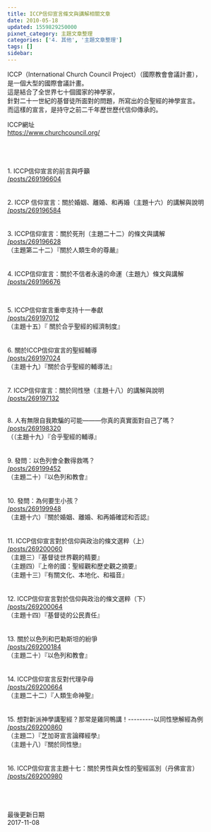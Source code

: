 ```yaml
---
title: ICCP信仰宣言條文與講解相關文章
date: 2010-05-18
updated: 1559829250000
pixnet_category: 主題文章整理
categories: ['4. 其他', '主題文章整理']
tags: []
sidebar: 
---
```


<p>ICCP（International Church Council Project）（國際教會會議計畫），<br/>
是一個大型的國際會議計畫。<br/>
這是結合了全世界七十個國家的神學家，<br/>
針對二十一世紀的基督徒所面對的問題，所寫出的合聖經的神學宣言。<br/>
而這樣的宣言，是持守之前二千年歷世歷代信仰傳承的。</p>
<p><!--more-->ICCP網址<br/>
<a href="https://www.churchcouncil.org/">https://www.churchcouncil.org/</a><br/>
<br/>
<br/>
<br/>
<br/>
1. ICCP信仰宣言的前言與呼籲<br/>
<a href="/posts/269196604">/posts/269196604</a><br/>
<br/>
<br/>
2. ICCP 信仰宣言：關於婚姻、離婚、和再婚（主題十六）的講解與說明<br/>
<a href="/posts/269196584">/posts/269196584</a><br/>
<br/>
<br/>
3. ICCP信仰宣言：關於死刑（主題二十二）的條文與講解<br/>
<a href="/posts/269196628">/posts/269196628</a><br/>
（主題第二十二）『關於人類生命的尊嚴』<br/>
<br/>
<br/>
4. ICCP信仰宣言：關於不信者永遠的命運（主題九）條文與講解<br/>
<a href="/posts/269196676">/posts/269196676</a></p>
<p> </p>
<p>5. ICCP信仰宣言重申支持十一奉獻<br/>
<a href="/posts/269197012">/posts/269197012</a><br/>
（主題十五）『 關於合乎聖經的經濟制度』<br/>
<br/>
<br/>
6. 關於ICCP信仰宣言的聖經輔導<br/>
<a href="/posts/269197024">/posts/269197024</a><br/>
（主題十九）『關於合乎聖經的輔導法』<br/>
<br/>
<br/>
7. ICCP信仰宣言：關於同性戀（主題十八）的講解與說明<br/>
<a href="/posts/269197132">/posts/269197132</a><br/>
 </p>
<p>8. 人有無限自我欺騙的可能———你真的真實面對自己了嗎？<br/>
<a href="/posts/269198320">/posts/269198320</a><br/>
（（主題十九）『合乎聖經的輔導』<br/>
<br/>
<br/>
9. 發問：以色列會全數得救嗎？<br/>
<a href="/posts/269199452">/posts/269199452</a><br/>
（主題二十）『以色列和教會』<br/>
<br/>
<br/>
10. 發問：為何要生小孩？<br/>
<a href="/posts/269199948">/posts/269199948</a><br/>
（主題十六）『關於婚姻、離婚、和再婚確認和否認』<br/>
<br/>
<br/>
11. ICCP信仰宣言對於信仰與政治的條文選粹（上）<br/>
<a href="/posts/269200060">/posts/269200060</a><br/>
（主題三）『基督徒世界觀的精要』<br/>
（主題四）『上帝的國：聖經觀和歷史觀之摘要』<br/>
（主題十三）『有關文化、本地化、和福音』<br/>
<br/>
<br/>
12. ICCP信仰宣言對於信仰與政治的條文選粹（下）<br/>
<a href="/posts/269200064">/posts/269200064</a><br/>
（主題十四）『基督徒的公民責任』<br/>
<br/>
<br/>
13. 關於以色列和巴勒斯坦的紛爭<br/>
<a href="/posts/269200184">/posts/269200184</a><br/>
（主題二十）『以色列和教會』<br/>
<br/>
<br/>
14. ICCP信仰宣言反對代理孕母<br/>
<a href="/posts/269200664">/posts/269200664</a><br/>
（主題二十二）『人類生命神聖』<br/>
<br/>
<br/>
15. 想對新派神學講聖經？那常是雞同鴨講！---------以同性戀解經為例<br/>
<a href="/posts/269200860">/posts/269200860</a><br/>
（主題二）『芝加哥宣言論釋經學』<br/>
（主題十八）『關於同性戀』<br/>
<br/>
<br/>
16. ICCP信仰宣言主題十七：關於男性與女性的聖經區別（丹佛宣言）<br/>
<a href="/posts/269200980">/posts/269200980</a><br/>
<br/>
<br/>
<br/>
<br/>
最後更新日期<br/>
2017-11-08</p>
